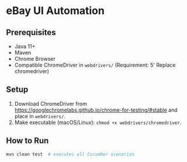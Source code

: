 # eBay UI Automation

## Prerequisites
- Java 11+
- Maven
- Chrome Browser
- Compatible ChromeDriver in `webdrivers/` (Requirement: 5' Replace chromedriver)

## Setup
1. Download ChromeDriver from https://googlechromelabs.github.io/chrome-for-testing/#stable and place in `webdrivers/`.
2. Make executable (macOS/Linux): `chmod +x webdrivers/chromedriver`.

## How to Run
```bash
mvn clean test  # executes all Cucumber scenarios
